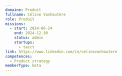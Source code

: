 ```yaml
---
domaine: Produit
fullname: Céline Vanhautère
role: Produit
missions:
  - start: 2024-06-24
    end: 2024-12-30
    status: admin
    startups:
      - tacct
link: https://www.linkedin.com/in/celinevanhautere
competences:
  - Product strategy
memberType: beta
---
```

